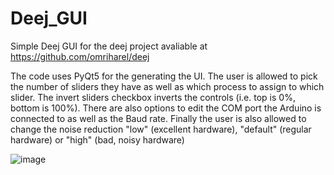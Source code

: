 # Deej_GUI

Simple Deej GUI for the deej project avaliable at
https://github.com/omriharel/deej

The code uses PyQt5 for the generating the UI. The user is allowed to pick the number of sliders they have as well as which process to assign to which slider.
The invert sliders checkbox inverts the controls (i.e. top is 0%, bottom is 100%). There are also options to edit the COM port the Arduino is connected to as well as the Baud rate.
Finally the user is also allowed to change the noise reduction "low" (excellent hardware), "default" (regular hardware) or "high" (bad, noisy hardware)

![image](https://user-images.githubusercontent.com/77856636/237009595-95adfbef-3aae-49fd-8f23-429a641346ae.png)
